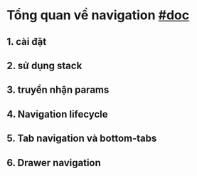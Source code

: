 # Tổng quan về navigation [#doc](https://reactnavigation.org/)
## 1. cài đặt 
## 2. sử dụng stack 
## 3. truyền nhận params
## 4. Navigation lifecycle
## 5. Tab navigation và bottom-tabs
## 6. Drawer navigation
